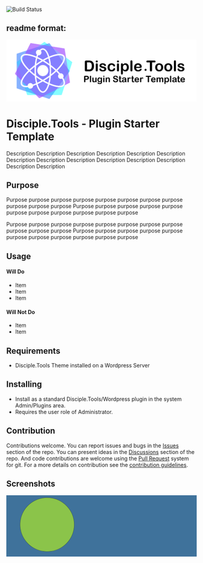 ![Build Status](https://github.com/DiscipleTools/disciple-tools-plugin-starter-template/actions/workflows/ci.yml/badge.svg?branch=master)


## readme format:

![Plugin Banner](https://raw.githubusercontent.com/DiscipleTools/disciple-tools-plugin-starter-template/b30402d97895e3f911efcb47fb8f29ccd1eb92e5/documentation/banner.png)

# Disciple.Tools - Plugin Starter Template

Description Description Description Description Description Description Description
Description Description Description Description Description Description Description

## Purpose

Purpose purpose purpose purpose purpose purpose purpose purpose purpose purpose purpose
Purpose purpose purpose purpose purpose purpose purpose purpose purpose purpose purpose

Purpose purpose purpose purpose purpose purpose purpose purpose purpose purpose purpose
Purpose purpose purpose purpose purpose purpose purpose purpose purpose purpose purpose

## Usage

#### Will Do

- Item
- Item
- Item

#### Will Not Do

- Item
- Item

## Requirements

- Disciple.Tools Theme installed on a Wordpress Server

## Installing

- Install as a standard Disciple.Tools/Wordpress plugin in the system Admin/Plugins area.
- Requires the user role of Administrator.

## Contribution

Contributions welcome. You can report issues and bugs in the
[Issues](https://github.com/DiscipleTools/disciple-tools-plugin-starter-template/issues) section of the repo. You can present ideas
in the [Discussions](https://github.com/DiscipleTools/disciple-tools-plugin-starter-template/discussions) section of the repo. And
code contributions are welcome using the [Pull Request](https://github.com/DiscipleTools/disciple-tools-plugin-starter-template/pulls)
system for git. For a more details on contribution see the
[contribution guidelines](https://github.com/DiscipleTools/disciple-tools-plugin-starter-template/blob/master/CONTRIBUTING.md).


## Screenshots

![screenshot](documentation/community/starter-banners/banner-blue-green.png)
